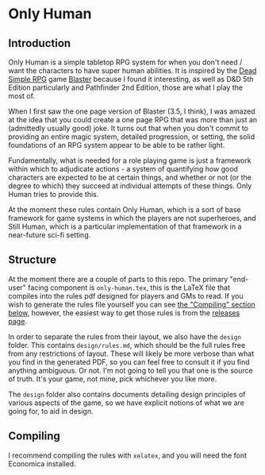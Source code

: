 # Only Human

## Introduction

Only Human is a simple tabletop RPG system for when you don't need / want the characters to have super human abilities. It is inspired by the [Dead Simple RPG](https://deadsimplerpg.wordpress.com/about/) game [Blaster](https://deadsimplerpg.wordpress.com/category/blaster-sf-rpg/) because I found it interesting, as well as D&D 5th Edition particularly and Pathfinder 2nd Edition, those are what I play the most of.

When I first saw the one page version of Blaster (3.5, I think), I was amazed at the idea that you could create a one page RPG that was more than just an (admittedly usually good) joke. It turns out that when you don't commit to providing an entire magic system, detailed progression, or setting, the solid foundations of an RPG system appear to be able to be rather light.

Fundamentally, what is needed for a role playing game is just a framework within which to adjudicate actions - a system of quantifying how good characters are expected to be at certain things, and whether or not (or the degree to which) they succeed at individual attempts of these things. Only Human tries to provide this.

At the moment these rules contain Only Human, which is a sort of base framework for game systems in which the players are not superheroes, and Still Human, which is a particular implementation of that framework in a near-future sci-fi setting.

## Structure

At the moment there are a couple of parts to this repo. The primary "end-user" facing component is `only-human.tex`, this is the LaTeX file that compiles into the rules pdf designed for players and GMs to read. If you wish to generate the rules file yourself you can see [the "Compiling" section below](#compiling), however, the easiest way to get those rules is from the [releases page](https://github.com/thewrongjames/only-human/releases).

In order to separate the rules from their layout, we also have the `design` folder. This contains `design/rules.md`, which should be the full rules free from any restrictions of layout. These will likely be more verbose than what you find in the generated PDF, so you can feel free to consult it if you find anything ambiguous. Or not. I'm not going to tell you that one is the source of truth. It's your game, not mine, pick whichever you like more.

The `design` folder also contains documents detailing design principles of various aspects of the game, so we have explicit notions of what we are going for, to aid in design.

## Compiling

I recommend compiling the rules with `xelatex`, and you will need the font Economica installed.
